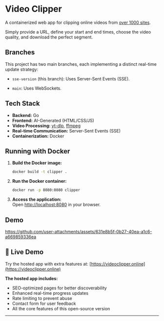 # Video Clipper

A containerized web app for clipping online videos from [over 1000 sites](https://github.com/yt-dlp/yt-dlp/blob/master/supportedsites.md). 

Simply provide a URL, define your start and end times, choose the video quality, and download the perfect segment.

## Branches

This project has two main branches, each implementing a distinct real-time update strategy:

*   `sse-version` (this branch): Uses Server-Sent Events (SSE).

*   `main`: Uses WebSockets.

## Tech Stack

- **Backend:** Go
- **Frontend:** AI-Generated (HTML/CSS/JS)
- **Video Processing:** [yt-dlp](https://github.com/yt-dlp/yt-dlp), [ffmpeg](https://ffmpeg.org/)
- **Real-time Communication:** Server-Sent Events (SSE) 
- **Containerization:** Docker



## Running with Docker

1. **Build the Docker image:**
   ```sh
   docker build -t clipper .
   ```

2. **Run the Docker container:**
   ```sh
   docker run -p 8080:8080 clipper
   ```

3. **Access the application:**  
   Open [http://localhost:8080](http://localhost:8080) in your browser.

## Demo

https://github.com/user-attachments/assets/631e8b5f-0b27-40ea-a1c6-a669859336ea



## 🚀 Live Demo

Try the hosted app with extra features at: [https://videoclipper.online](https://videoclipper.online)

**The hosted app includes:**
- SEO-optimized pages for better discoverability
- Enhanced real-time progress updates
- Rate limiting to prevent abuse
- Contact form for user feedback
- All the core features of this open-source version

---


